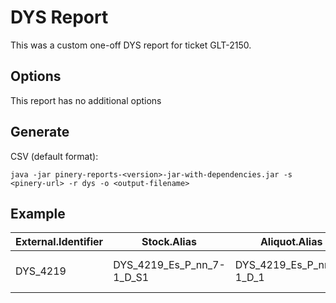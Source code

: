 # DYS Report
This was a custom one-off DYS report for ticket GLT-2150.

## Options

This report has no additional options

## Generate

CSV (default format):
```
java -jar pinery-reports-<version>-jar-with-dependencies.jar -s <pinery-url> -r dys -o <output-filename>
```

## Example

| External.Identifier | Stock.Alias               | Aliquot.Alias           | Library.Alias            | Run                           | Barcode | Lane | Targeted.Sequencing | Tissue.Material | Group.ID | Pool.Alias       | Num.Dilutions.In.Pool | Pool.Date.Created | Freezer.Box.position         |
|---------------------|-------------|---------------|---------------|---------------|------|---------------------|-------------------|----------|---------------|-----------|-------------|--------------|-------------------|
| DYS_4219            | DYS_4219_Es_P_nn_7-1_D_S1 | DYS_4219_Es_P_nn_7-1_D_1 | DYS_4219_Es_P_PE_365_TS | 	171217_D00383_0204_BACVW0ANXX | GGACTATG | 2   | DYS_IAD78789_185    |Fresh Frozen     | 7-1      | DYS_POOL_TOPUP_1 | 20                    | 2017-11-10        |  DYS0022, DYS_PLATE_0022, B11 |
